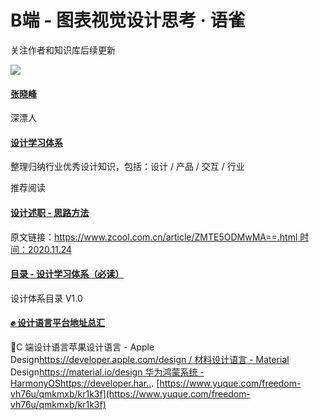 # B端 - 图表视觉设计思考 · 语雀
关注作者和知识库后续更新

![](https://cdn.nlark.com/yuque/0/2021/png/674067/1610591740094-avatar/484752cf-3ea9-4340-acac-c4d3a3eadcfb.png?x-oss-process=image%2Fresize%2Cm_fill%2Cw_64%2Ch_64%2Fformat%2Cpng)

#### [张晓峰](https://www.yuque.com/freedom-vh76u)

深漂人

#### [设计学习体系](https://www.yuque.com/freedom-vh76u/qmkmxb)

整理归纳行业优秀设计知识，包括：设计 / 产品 / 交互 / 行业

推荐阅读

#### [设计述职 - 思路方法](https://www.yuque.com/go/doc/16422569)

原文链接：[https://www.zcool.com.cn/article/ZMTE5ODMwMA==.html 时间：2020.11.24](https://www.zcool.com.cn/article/ZMTE5ODMwMA==.html时间：2020.11.24)

#### [目录 - 设计学习体系（必读）](https://www.yuque.com/go/doc/16078268)

设计体系目录 V1.0

#### [✊ 设计语言平台地址总汇](https://www.yuque.com/go/doc/47208607)

📝C 端设计语言苹果设计语言 - Apple Design[https://developer.apple.com/design / 材料设计语言 - Material](https://developer.apple.com/design/材料设计语言-Material) Design[https://material.io/design 华为鸿蒙系统 - HarmonyOShttps://developer.har..](https://material.io/design华为鸿蒙系统-HarmonyOShttps://developer.har..). 
 [https://www.yuque.com/freedom-vh76u/qmkmxb/kr1k3f](https://www.yuque.com/freedom-vh76u/qmkmxb/kr1k3f)
